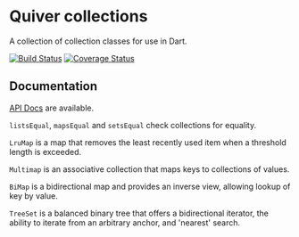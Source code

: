 Quiver collections
==================

A collection of collection classes for use in Dart.

[![Build Status](https://travis-ci.org/QuiverDart/quiver_collection.svg?branch=master)](https://travis-ci.org/QuiverDart/quiver_collection)
[![Coverage Status](https://img.shields.io/coveralls/QuiverDart/quiver_collection.svg)](https://coveralls.io/r/QuiverDart/quiver_collection)

## Documentation

[API Docs](http://www.dartdocs.org/documentation/quiver_collection/latest) are available.

`listsEqual`, `mapsEqual` and `setsEqual` check collections for equality.

`LruMap` is a map that removes the least recently used item when a threshold
length is exceeded.

`Multimap` is an associative collection that maps keys to collections of
values.

`BiMap` is a bidirectional map and provides an inverse view, allowing
lookup of key by value.

`TreeSet` is a balanced binary tree that offers a bidirectional iterator,
the ability to iterate from an arbitrary anchor, and 'nearest' search.

